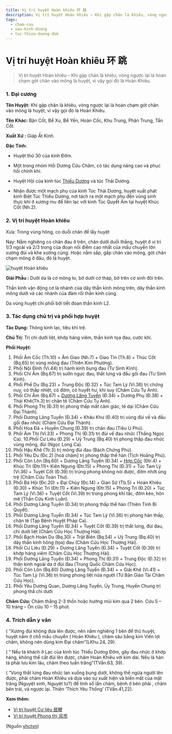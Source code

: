 ```yaml
---
title: Vị trí huyệt Hoàn khiêu 环 跳
description: Vị trí huyệt Hoàn khiêu – Khi gập chân là khiêu, vòng ngược lại là hoàn chạm gót chân vào mông là huyệt, vì vậy gọi đó là Hoàn Khiêu.
tags:
  - cham-cuu
  - sau-kinh-duong
  - tuc-thieu-duong-dom
---
```


# Vị trí huyệt Hoàn khiêu 环 跳 

> Vị trí huyệt Hoàn khiêu – Khi gập chân là khiêu, vòng ngược lại là hoàn chạm gót chân vào mông là huyệt, vì vậy gọi đó là Hoàn Khiêu.

### 1. Đại cương

**Tên Huyệt:** Khi gập chân là khiêu, vòng ngược lại là hoàn chạm gót chân vào mông là huyệt, vì vậy gọi đó là Hoàn Khiêu.

**Tên Khác:** Bận Cốt, Bể Xu, Bể Yến, Hoàn Cốc, Khu Trung, Phân Trung, Tẩn Cốt.

**Xuất Xứ :** Giáp Ất Kinh.

**Đặc Tính:**

+ Huyệt thứ 30 của kinh Đởm.

+ Một trong nhóm Hồi Dương Cửu Châm, có tác dụng nâng cao và phục hồi chính khí.

+ Huyệt Hội của kinh túc [Thiếu Dương](/yhctvn/kinh-tuc-thieu-duong-dom/) và túc Thái Dương.

+ Nhận được một mạch phụ của kinh Túc Thái Dương, huyệt xuất phát kinh Biệt Túc Thiếu Dương, nơi tách ra một mạch phụ đến vùng sinh thực khí ở xương mu để liên lạc với kinh Túc Quyết Âm tại huyệt Khúc Cốt (Nh.2).

### 2. Vị trí huyệt Hoàn khiêu

Xưa: Trong vùng hông, co duỗi chân để lấy huyệt

Nay: Nằm nghiêng co chân đau ở trên, chân dưới duỗi thẳng, huyệt ở vị trí 1/3 ngoài và 2/3 trong của đoạn nối điểm cao nhất của mấu chuyển lớn xương đùi và khe xương cùng. Hoặc nằm sấp, gấp chân vào mông, gót chân chạm mông ở đâu, đó là huyệt.

![huyệt Hoàn khiêu](/imgs/yhctvn/huyet-hoan-khieu-300x168.jpg)

**Giải Phẫu :** Dưới da là cơ mông to, bờ dưới cơ tháp, bờ trên cơ sinh đôi trên.

Thần kinh vận động cơ là nhánh của dây thần kinh mông trên, dây thần kinh mông dưới và các nhánh của đám rối thần kinh cùng.

Da vùng huyệt chi phối bởi tiết đoạn thần kinh L2.

### 3. Tác dụng chủ trị và phối hợp huyệt

**Tác Dụng:** Thông kinh lạc, tiêu khí trệ.

**Chủ Trị:** Trị chi dưới liệt, khớp háng viêm, thần kinh tọa đau, cước khí.

**Phối Huyệt:**

1. Phối Âm Cốc (Th.10) + Âm Giao (Nh.7) + Giao Tín (Th.8) + Thúc Cốt (Bq.65) trị vùng mông đau (Thiên Kim Phương).
2. Phối Nội Đình (Vi.44) trị hành kinh bụng đau (Tư Sinh Kinh).
3. Phối Chí Âm (Bq.67) trị sườn ngực đau, thắt lưng và đầu gối đau (Tư Sinh Kinh).
4. Phối Phế Du (Bq.23) + Trung Độc (Đ.32) + Túc Tam Lý (Vi.36) trị chứng nuy, có thấp nhiệt, có đờm, có huyết hư, khí suy (Châm Cứu Tụ Anh).
5. Phối Chí Âm (Bq.67) + [Dương Lăng Tuyền](/yhctvn/vi-tri-huyet-duong-lang-tuyen-%e9%98%b3%e9%99%b5%e6%b3%89/) (Đ.34) + Dương Phụ (Đ.38) + Thái Khê(Th.3) trị chân tê (Châm Cứu Tụ Anh).
6. Phối Phong Thị (Đ.31) trị phong thấp mất cảm giác, tê dại (Châm Cứu Đại Thành).
7. Phối Dương Lăng Tuyền (Đ.34) + Khâu Khư (Đ.40) trị vùng đùi vế và đầu gối đau nhức (Châm Cứu Đại Thành).
8. Phối Hoa Đà + Huyền Chung (Đ.39) trị chân đau (Tiêu U Phú).
9. Phối Âm Thị (Vi.33) + Phong Thị (Đ.31) trị đùi vế đau nhức (Thắng Ngọc Ca). 10.Phối Cư Liêu (Đ.29) + Uỷ Trung (Bq.40) trị phong thấp đau nhức vùng mông, đùi (Ngọc Long Ca).
10. Phối Hậu Khê (Ttr.3) trị mông đùi đau (Bách Chứng Phú).
11. Phối Yêu Du (Đc.2) [hoả châm] trị phong thấp thể hàn (Tịch Hoằng Phú).
12. Phối Côn Lôn (Bq.60) + Dương Lăng Tuyền (Đ.34) + [Hợp Cốc](/yhctvn/huyet-hop-coc-%e5%90%88-%e8%b0%b7/) (Đtr.4) + Khúc Trì (Đtr.11)+ Kiên Ngung (Đtr.15) + Phong Thị (Đ.31) + Túc Tam Lý (Vi.36) + Tuyệt Cốt (Đ.39) trị trúng phong không nói được, đờm nhớt ủng trệ (Châm Cứu Toàn Thư).
13. Phối Bá Hội (Đc.20) + Đại Chùy (Đc.14) + Gian Sử (Tb.5) + Hoàn Khiêu (Đ.30) + Khúc Trì (Đtr.11) + Kiên Ngung (Đtr.15) + Phong Trì (Đ.20) + Túc Tam Lý (Vi.36) + Tuyệt Cốt (Vi.39) trị trúng phong khí tắc, đờm kéo, hôn mê (Thần Cứu Kinh Luân).
14. Phối Dương Lăng Tuyền (Đ.34) trị phong thấp thể hàn (Thiên Tinh Bí Quyết).
15. Phối Dương Lăng Tuyền (Đ.34) + Túc Tam Lý (Vi.36) trị phong hàn thấp, chân tê (Tạp Bệnh Huyệt Pháp Ca).
16. Phối Dương Lăng Tuyền (Đ.34) + Tuyệt Cốt (Đ.39) trị thắt lưng, đùi đau, chi dưới liệt (Châm Cứu Học Thượng Hải).
17. Phối Bạch Hoàn Du (Bq.30) + Trật Biên (Bq.54) + Uỷ Trung (Bq.40) trị dây thần kinh hông (tọa) đau (Châm Cứu Học Thượng Hải).
18. Phối Cư Liêu (Đ.29) + Dương Lăng Tuyền (Đ.34) + Tuyệt Cốt (Đ.39) trị khớp háng viêm (Châm Cứu Học Thượng Hải).
19. Phối Dương Lăng Tuyền (Đ.34) + Phong Thị (Đ.31) + Trung Độc (Đ.32) trị thần kinh ngoài da ở đùi đau (Trung Quốc Châm Cứu Học).
20. Phối Côn Lôn (Bq.60) Dương Lăng Tuyền (Đ.34) + + Giải Khê (Vi.41) + Túc Tam Lý (Vi.36) trị trúng phong liệt nửa người (Tứ Bản Giáo Tài Châm Cứu Học).
21. Phối Yêu Dương Quan, Dương Lăng Tuyền, Ủy Trung, Huyền Chung trị phong thấ chi dưới

**Châm Cứu:** Châm thẳng 2-3 thốn hoặc hướng mũi kim qua 2 bên. Cứu 5 – 10 tráng – Ôn cứu 10 – 15 phút.

### 4. Trích dẫn y văn

( “Xương đùi không đưa lên được, nên nằm nghiêng 1 bên để thủ huyệt, huyệt nằm ở chỗ mấu chuyển ( Hoàn Khiêu ), châm sâu bằng kim Viên lợi châm, không nên dùng kim Đại châm”(LKhu.24, 29).

( “ Nếu tà khách ở Lạc của kinh túc Thiếu Dương Đởm, gây đau nhức ở khớp háng, không thể cất đùi lên được, châm Hoàn Khiêu với kim dài. Nếu là hàn tà phải lưu kim lâu, châm theo tuần trăng”(TVấn.63, 39).

( “Vùng thắt lưng đau nhức lan xuống bụng dưới, không thể ngửa người lên được, phải châm Hoàn Khiêu và dựa vào sự xuất hiện và biến mất của mặt trăng (Nguyệt sinh, Nguyệt tư?) để tính số lần châm, bệnh ở bên phải , châm bên trái, và ngược lại. Thiên ‘Thích Yêu Thống’ (TVấn.41,22).

**Xem thêm:**

* [Vị trí huyệt Cư liêu 居髎](/yhctvn/vi-tri-huyet-cu-lieu-%e5%b1%85%e9%ab%8e/)
* [Vị trí huyệt Phong thị 风市](/yhctvn/vi-tri-huyet-phong-thi-%e9%a3%8e%e5%b8%82/)

(Nguồn <a href="https://yhctvn.com/vi-tri-huyet-hoan-khieu-环-跳/" target="_blank">yhctvn</a>)
